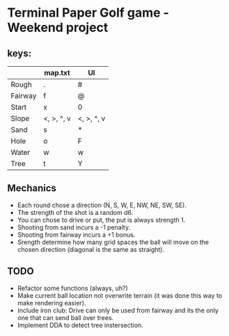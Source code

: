 # Terminal Paper Golf game - Weekend project
## keys:
|         	| map.txt    	| UI         	|
|---------	|------------	|------------	|
| Rough   	| .          	| #          	|
| Fairway 	| f          	| @          	|
| Start   	| x          	| 0          	|
| Slope   	| <, >, ^, v 	| <, >, ^, v 	|
| Sand    	| s          	| *          	|
| Hole    	| o          	| F          	|
| Water   	| w          	| w          	|
| Tree    	| t          	| Y          	|
## Mechanics
- Each round chose a direction (N, S, W, E, NW, NE, SW, SE).
- The strength of the shot is a random d6.
- You can chose to drive or put, the put is always strength 1.
- Shooting from sand incurs a -1 penalty.
- Shooting from fairway incurs a +1 bonus.
- Srength determine how many grid spaces the ball will move on the chosen direction (diagonal is the same as straight).
## TODO
- Refactor some functions (always, uh?)
- Make current ball location not overwrite terrain (it was done this way to make rendering easier).
- Include iron club: Drive can only be used from fairway and its the only one that can send ball over trees.
- Implement DDA to detect tree instersection.
